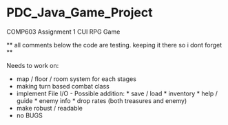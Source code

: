 # PDC_Java_Game_Project
COMP603 Assignment 1 CUI RPG Game


** all comments below the code are testing. keeping it there so i dont forget **

Needs to work on:
* map / floor / room system for each stages
* making turn based combat class
* implement File I/O
            - Possible addition:
              * save / load
              * inventory
              * help / guide
              * enemy info
              * drop rates (both treasures and enemy)
* make robust / readable
* no BUGS

